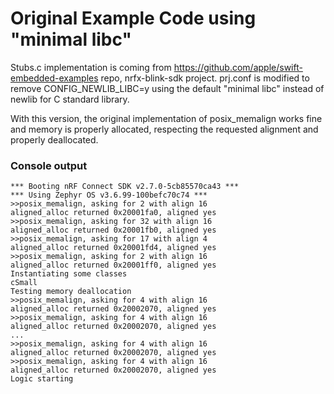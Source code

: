 # Original Example Code using "minimal libc"

Stubs.c implementation is coming from https://github.com/apple/swift-embedded-examples repo, nrfx-blink-sdk project.
prj.conf is modified to remove CONFIG_NEWLIB_LIBC=y using the default "minimal libc" instead of newlib for C standard library. 

With this version, the original implementation of posix_memalign works fine  
and memory is properly allocated, respecting the requested alignment and properly deallocated.

### Console output

```
*** Booting nRF Connect SDK v2.7.0-5cb85570ca43 ***
*** Using Zephyr OS v3.6.99-100befc70c74 ***
>>posix_memalign, asking for 2 with align 16
aligned_alloc returned 0x20001fa0, aligned yes
>>posix_memalign, asking for 32 with align 16
aligned_alloc returned 0x20001fb0, aligned yes
>>posix_memalign, asking for 17 with align 4
aligned_alloc returned 0x20001fd4, aligned yes
>>posix_memalign, asking for 2 with align 16
aligned_alloc returned 0x20001ff0, aligned yes
Instantiating some classes
cSmall
Testing memory deallocation
>>posix_memalign, asking for 4 with align 16
aligned_alloc returned 0x20002070, aligned yes
>>posix_memalign, asking for 4 with align 16
aligned_alloc returned 0x20002070, aligned yes
...
>>posix_memalign, asking for 4 with align 16
aligned_alloc returned 0x20002070, aligned yes
>>posix_memalign, asking for 4 with align 16
aligned_alloc returned 0x20002070, aligned yes
Logic starting
```
